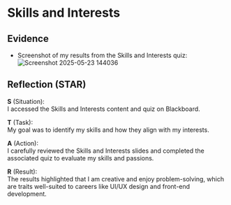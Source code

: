 # Skills and Interests

## Evidence
- Screenshot of my results from the Skills and Interests quiz:  
![Screenshot 2025-05-23 144036](https://github.com/user-attachments/assets/ae3121c9-2458-408a-97de-0e976e14fda5)

## Reflection (STAR)

**S** (Situation):  
I accessed the Skills and Interests content and quiz on Blackboard.

**T** (Task):  
My goal was to identify my skills and how they align with my interests.

**A** (Action):  
I carefully reviewed the Skills and Interests slides and completed the associated quiz to evaluate my skills and passions.

**R** (Result):  
The results highlighted that I am creative and enjoy problem-solving, which are traits well-suited to careers like UI/UX design and front-end development.

